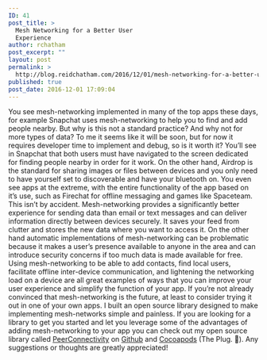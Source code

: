 ```yaml
---
ID: 41
post_title: >
  Mesh Networking for a Better User
  Experience
author: rchatham
post_excerpt: ""
layout: post
permalink: >
  http://blog.reidchatham.com/2016/12/01/mesh-networking-for-a-better-user-experience/
published: true
post_date: 2016-12-01 17:09:04
---
```

<p>You see mesh-networking implemented in many of the top apps these days, for example Snapchat uses mesh-networking to help you to find and add people nearby. But why is this not a standard practice? And why not for more types of data? To me it seems like it will be soon, but for now it requires developer time to implement and debug, so is it worth it?
You’ll see in Snapchat that both users must have navigated to the screen dedicated for finding people nearby in order for it work. On the other hand, Airdrop is the standard for sharing images or files between devices and you only need to have yourself set to discoverable and have your bluetooth on. You even see apps at the extreme, with the entire functionality of the app based on it’s use, such as Firechat for offline messaging and games like Spaceteam.
This isn’t by accident. Mesh-networking provides a significantly better experience for sending data than email or text messages and can deliver information directly between devices securely. It saves your feed from clutter and stores the new data where you want to access it.
On the other hand automatic implementations of mesh-networking can be problematic because it makes a user’s presence available to anyone in the area and can introduce security concerns if too much data is made available for free.
Using mesh-networking to be able to add contacts, find local users, facilitate offline inter-device communication, and lightening the networking load on a device are all great examples of ways that you can improve your user experience and simplify the function of your app.
If you’re not already convinced that mesh-networking is the future, at least to consider trying it out in one of your own apps. I built an open source library designed to make implementing mesh-networks simple and painless. If you are looking for a library to get you started and let you leverage some of the advantages of adding mesh-networking to your app you can check out my open source library called <a href="https://medium.com/@rchatham/peerconnectivity-71ef96477abe">PeerConnectivity</a> on <a href="https://github.com/rchatham/PeerConnectivity">Github</a> and <a href="https://cocoapods.org/pods/PeerConnectivity">Cocoapods</a> (The Plug. 🔌). Any suggestions or thoughts are greatly appreciated! </p>
